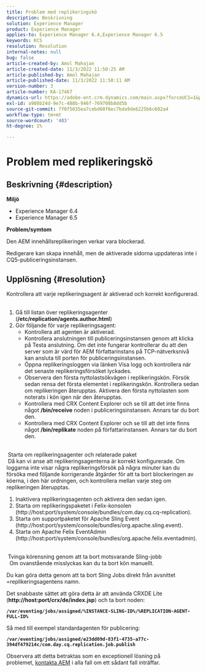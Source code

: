 ```yaml
---
title: Problem med replikeringskö
description: Beskrivning
solution: Experience Manager
product: Experience Manager
applies-to: Experience Manager 6.4,Experience Manager 6.5
keywords: KCS
resolution: Resolution
internal-notes: null
bug: false
article-created-by: Amol Mahajan
article-created-date: 11/3/2022 11:50:25 AM
article-published-by: Amol Mahajan
article-published-date: 11/3/2022 11:58:11 AM
version-number: 3
article-number: KA-17467
dynamics-url: https://adobe-ent.crm.dynamics.com/main.aspx?forceUCI=1&pagetype=entityrecord&etn=knowledgearticle&id=1a7e0ab3-6d5b-ed11-9561-6045bd006d92
exl-id: a908b24d-9e7c-488b-946f-769708b8dd5b
source-git-commit: 7f0f5035ea7cebd60f6ec7bda9de6225b6c602a4
workflow-type: tm+mt
source-wordcount: '403'
ht-degree: 1%

---
```


# Problem med replikeringskö

## Beskrivning {#description}

<b>Miljö</b>
- Experience Manager 6.4
- Experience Manager 6.5


<b>Problem/symtom</b>

Den AEM innehållsreplikeringen verkar vara blockerad.

Redigerare kan skapa innehåll, men de aktiverade sidorna uppdateras inte i CQ5-publiceringsinstansen.


## Upplösning {#resolution}

Kontrollera att varje replikeringsagent är aktiverad och korrekt konfigurerad.<br> 
1. Gå till listan över replikeringsagenter (<b>/etc/replication/agents.author.html</b>)
2. Gör följande för varje replikeringsagent:
   - Kontrollera att agenten är aktiverad.
   - Kontrollera anslutningen till publiceringsinstansen genom att klicka på Testa anslutning. Om det inte fungerar kontrollerar du att den server som är värd för AEM författarinstans på TCP-nätverksnivå kan ansluta till porten för publiceringsinstansen.
   - Öppna replikeringsloggen via länken Visa logg och kontrollera när det senaste replikeringsförsöket lyckades.
   - Observera den första nyttolastsökvägen i replikeringskön. Försök sedan rensa det första elementet i replikeringskön. Kontrollera sedan om replikeringen återupptas. Aktivera den första nyttolasten som noterats i kön igen när den återupptas.
   - Kontrollera med CRX Content Explorer och se till att det inte finns något <b>/bin/receive</b> noden i publiceringsinstansen. Annars tar du bort den.
   - Kontrollera med CRX Content Explorer och se till att det inte finns något <b>/bin/replikate</b> noden på författarinstansen. Annars tar du bort den.

<br> Starta om replikeringsagenter och relaterade paket<br> Då kan vi anse att replikeringsagenterna är korrekt konfigurerade. Om loggarna inte visar några replikeringsförsök på några minuter kan du försöka med följande korrigerande åtgärder för att ta bort blockeringen av köerna, i den här ordningen, och kontrollera mellan varje steg om replikeringen återupptas.


1. Inaktivera replikeringsagenten och aktivera den sedan igen.
2. Starta om replikeringspaketet i Felix-konsolen (http://host:port/system/console/bundles/com.day.cq.cq-replication).
3. Starta om supportpaketet för Apache Sling Event (http://host:port/system/console/bundles/org.apache.sling.event).
4. Starta om Apache Felix EventAdmin (http://host:port/system/console/bundles/org.apache.felix.eventadmin).

<br> Tvinga körensning genom att ta bort motsvarande Sling-jobb<br> 
Om ovanstående misslyckas kan du ta bort kön manuellt.

Du kan göra detta genom att ta bort Sling Jobs direkt från avsnittet =replikeringsagentens namn.

Det snabbaste sättet att göra detta är att använda CRXDE Lite (<b>http://host:port/crx/de/index.jsp</b>) och ta bort noden:

<b>`/var/eventing/jobs/assigned/%INSTANCE-SLING-ID%/%REPLICATION-AGENT-FULL-ID%`</b>

Så med till exempel standardagenten för publicering:

<b>`/var/eventing/jobs/assigned/e23dd09d-83f1-4735-a77c-394df479214c/com.day.cq.replication.job.publish`</b>

Observera att detta betraktas som en exceptionell lösning på problemet, [kontakta AEM](https://helpx.adobe.com/marketing-cloud/contact-support.html) i alla fall om ett sådant fall inträffar.
